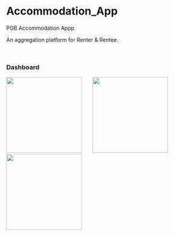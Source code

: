 # Accommodation_App
PGB Accommodation Appp

An aggregation platform for Renter & Rentee.

</br> 

 ### Dashboard

 <img src="https://user-images.githubusercontent.com/29976344/101461369-c59d5c00-3960-11eb-84b6-1229b166088e.png" width="200"/> &nbsp;&nbsp;&nbsp;&nbsp;&nbsp; <img src="https://user-images.githubusercontent.com/29976344/101461432-e1086700-3960-11eb-8bc5-77d9b32cfd78.png" width="200"/>  &nbsp;&nbsp;&nbsp;&nbsp;&nbsp; <img src="https://user-images.githubusercontent.com/29976344/101461411-d948c280-3960-11eb-85b9-f0482c48b2ce.png" width="200"/> 
